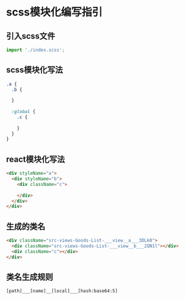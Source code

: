 # scss模块化编写指引

## 引入scss文件
```js
import './index.scss';
```

## scss模块化写法
```scss
.a {
  .b {
    
  }
  
  :global {
    .c {
      
    }
  }
}
```

## react模块化写法
```html
<div styleName="a">
  <div styleName="b">
    <div className="c">
      
    </div>
  </div>
</div>
```

## 生成的类名
```html
<div className="src-views-Goods-List-___view__a___3DLk0">
  <div className="src-views-Goods-List-___view__b___2QN1l"></div>
  <div className="c"></div>
</div>
```

## 类名生成规则
```
[path]___[name]__[local]___[hash:base64:5]
```
